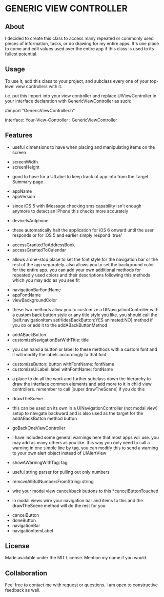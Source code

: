 GENERIC VIEW CONTROLLER
=======================

About
-----

I decided to create this class to access many repeated or commonly used pieces of information, tasks, or do drawing for my entire apps. It's one place to come and edit values used over the entire app if this class is used to its fullest potential.

Usage
-----

To use it, add this class to your project, and subclass every one of your top-level view controllers with it. 

i.e. put this import into your view controller and replace UIViewController in your interface declaration with GenericViewController as such:

#import "GenericViewController.h"

interface: Your-View-Controller : GenericViewController

Features
--------------
- useful dimensions to have when placing and manipulating items on the screen
* screenWidth
* screenHeight

- good to have for a UILabel to keep track of app info from the Target Summary page
* appName
* appVersion

- since iOS 5 with iMessage checking sms capability isn't enough anymore to detect an iPhone this checks more accurately
* deviceIsAnIphone

- these automatically halt the application for iOS 6 onward until the user responds or for iOS 5 and earlier simply respond 'true'
* accessGrantedToAddressBook
* accessGrantedToCalendar

- allows a one-stop place to set the font style for the navigation bar or the rest of the app separately. also allows you to set the background color for the entire app. you can add your own additional methods for repeatedly used colors and their descriptions following this methods which you may add as you see fit
* navigationBarFontName
* appFontName
* viewBackgroundColor

- these two methods allow you to customize a UINavigationController with a custom back button style or any title style you like. you should call the [self.navigationItem setHidesBackButton:YES animated:NO] method if you do or add it to the addABackButtonMethod
* addABackButton
* customizeNavigationBarWithTitle: title

- you can hand a button or label to these methods with a custom font and it will modify the labels accordingly to that font
* customizeButton: button withFontName: fontName
* customizeUILabel: label withFontName: fontName

- a place to do all the work and further subclass down the hierarchy to draw the interface common elements and add more to it in child view controllers. remember to call [super drawTheScene] if you do this
* drawTheScene

- this can be used on its own in a UINavigationController (not modal view) setup to navigate backward and is also used as the target for the addABackButton method button
* goBackOneViewController

- I have included some general warnings here that most apps will use. you may add as many others as you like. this way you only need to call a warning in one simple line by tag. you can modify this to send a warning to your own alert object instead of UIAlertView
* showAWarningWithTag: tag

- useful string parser for pulling out only numbers
* removeAllButNumbersFromString: string

- wire your modal view cancel/back buttons to this
*cancelButtonTouched

- in modal views wire your navigation bar and items to this and the drawTheScene method will do the rest for you
* cancelButton
* doneButton
* navigationBar
* navigationItemLabel


License
-------

Made available under the MIT License. Mention my name if you would.

Collaboration
-------------

Feel free to contact me with request or questions. I am open to constructive feedback as well.